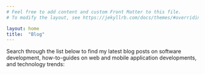 ```yaml
---
# Feel free to add content and custom Front Matter to this file.
# To modify the layout, see https://jekyllrb.com/docs/themes/#overriding-theme-defaults

layout: home
title:  "Blog"
---
```

Search through the list below to find my latest blog posts on software development, how-to-guides on web and mobile application developments, and technology trends: